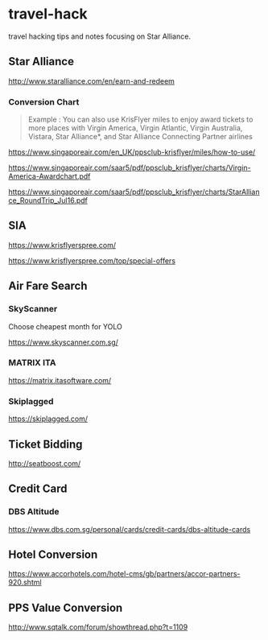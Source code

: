 # travel-hack
travel hacking tips and notes focusing on Star Alliance. 

## Star Alliance

http://www.staralliance.com/en/earn-and-redeem

### Conversion Chart

> Example : You can also use KrisFlyer miles to enjoy award tickets to more places with Virgin America, Virgin Atlantic, Virgin 
> Australia, Vistara, Star Alliance*, and Star Alliance Connecting Partner airlines

https://www.singaporeair.com/en_UK/ppsclub-krisflyer/miles/how-to-use/

https://www.singaporeair.com/saar5/pdf/ppsclub_krisflyer/charts/Virgin-America-Awardchart.pdf

https://www.singaporeair.com/saar5/pdf/ppsclub_krisflyer/charts/StarAlliance_RoundTrip_Jul16.pdf


## SIA 

https://www.krisflyerspree.com/  

https://www.krisflyerspree.com/top/special-offers

## Air Fare Search 

### SkyScanner
Choose cheapest month for YOLO

https://www.skyscanner.com.sg/

### MATRIX ITA 
https://matrix.itasoftware.com/

### Skiplagged 

https://skiplagged.com/


## Ticket Bidding 

http://seatboost.com/



## Credit Card 
### DBS Altitude
https://www.dbs.com.sg/personal/cards/credit-cards/dbs-altitude-cards

## Hotel Conversion 

https://www.accorhotels.com/hotel-cms/gb/partners/accor-partners-920.shtml

## PPS Value Conversion 

http://www.sqtalk.com/forum/showthread.php?t=1109


